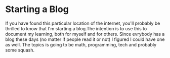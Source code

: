 # Starting a Blog
If you have found this particular location of the internet, you'll probably be
thrilled to know that I'm starting a blog.The intention is to use this to
document my learning, both for myself and for others. Since evrybody has a blog
these days (no matter if people read it or not) I figured I could have one as
well. The topics is going to be math, programming, tech and probably some
squash.
